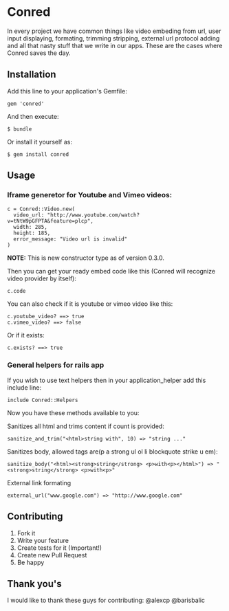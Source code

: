 # Conred

In every project we have common things like video 
embeding from url, user input displaying, formating, trimming stripping,
external url protocol adding and all that nasty stuff that we write in our apps. 
These are the cases where Conred saves the day. 

## Installation

Add this line to your application's Gemfile:

    gem 'conred'

And then execute:

    $ bundle

Or install it yourself as:

    $ gem install conred

## Usage

### Iframe generetor for Youtube and Vimeo videos:

    c = Conred::Video.new(
      video_url: "http://www.youtube.com/watch?v=tNtW9pGFPTA&feature=plcp", 
      width: 285, 
      height: 185,
      error_message: "Video url is invalid"
    )
    
__NOTE:__ This is new constructor type as of version 0.3.0. 

Then you can get your ready embed code like this (Conred will recognize video provider by itself):
    
    c.code
    
You can also check if it is youtube or vimeo video like this:

    c.youtube_video? ==> true
    c.vimeo_video? ==> false
    
Or if it exists:

    c.exists? ==> true

### General helpers for rails app
    
If you wish to use text helpers then in your application_helper add this include line:

    include Conred::Helpers

Now you have these methods available to you:

Sanitizes all html and trims content if count is provided:
    
    sanitize_and_trim("<html>string with", 10) => "string ..."
    
Sanitizes body, allowed tags are(p a strong ul ol li blockquote strike u em):

    sanitize_body("<html><strong>string</strong> <p>with<p></html>") => "<strong>string</strong> <p>with<p>"
    
External link formating

    external_url("www.google.com") => "http://www.google.com"

## Contributing

1. Fork it
2. Write your feature
3. Create tests for it (Important!)
4. Create new Pull Request
5. Be happy

## Thank you's

I would like to thank these guys for contributing:
@alexcp
@barisbalic
